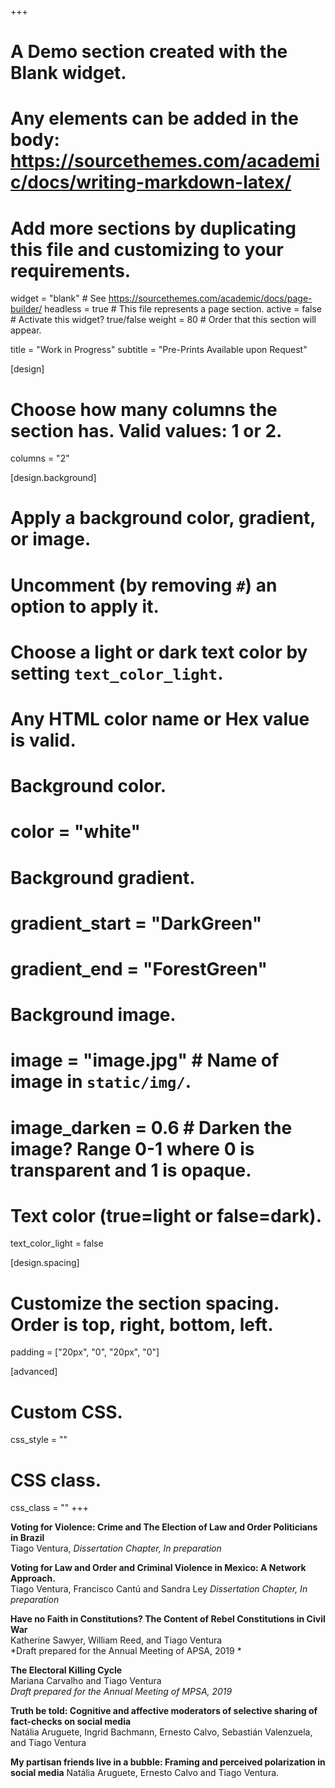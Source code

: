 +++
# A Demo section created with the Blank widget.
# Any elements can be added in the body: https://sourcethemes.com/academic/docs/writing-markdown-latex/
# Add more sections by duplicating this file and customizing to your requirements.

widget = "blank"  # See https://sourcethemes.com/academic/docs/page-builder/
headless = true  # This file represents a page section.
active = false  # Activate this widget? true/false
weight = 80  # Order that this section will appear.

title = "Work in Progress"
subtitle = "Pre-Prints Available upon Request"

[design]
  # Choose how many columns the section has. Valid values: 1 or 2.
  columns = "2"

[design.background]
  # Apply a background color, gradient, or image.
  #   Uncomment (by removing `#`) an option to apply it.
  #   Choose a light or dark text color by setting `text_color_light`.
  #   Any HTML color name or Hex value is valid.

# Background color.
  # color = "white"
  
# Background gradient.
  # gradient_start = "DarkGreen"
  # gradient_end = "ForestGreen"
  
# Background image.
  # image = "image.jpg"  # Name of image in `static/img/`.
  # image_darken = 0.6  # Darken the image? Range 0-1 where 0 is transparent and 1 is opaque.

# Text color (true=light or false=dark).
  text_color_light = false

[design.spacing]
  # Customize the section spacing. Order is top, right, bottom, left.
  padding = ["20px", "0", "20px", "0"]

[advanced]
 # Custom CSS. 
 css_style = ""
 
 # CSS class.
 css_class = ""
+++

**Voting for Violence: Crime and The Election of Law and Order Politicians in Brazil**<br/>
Tiago Ventura, *Dissertation Chapter, In preparation*

**Voting for Law and Order and Criminal Violence in Mexico: A Network Approach.**<br/>
Tiago Ventura, Francisco Cantú and Sandra Ley *Dissertation Chapter, In preparation*

**Have no Faith in Constitutions? The Content of Rebel Constitutions in Civil War**<br/>
Katherine Sawyer, William Reed, and Tiago Ventura <br/>
*Draft prepared for the Annual Meeting of APSA, 2019 *

**The Electoral Killing Cycle**<br/>
Mariana Carvalho and Tiago Ventura<br/>
*Draft prepared for the Annual Meeting of MPSA, 2019*

**Truth be told: Cognitive and affective moderators of selective sharing of fact-checks on social media** <br/>
Natália Aruguete, Ingrid Bachmann, Ernesto Calvo, Sebastián Valenzuela, and Tiago Ventura

**My partisan friends live in a bubble: Framing and perceived polarization in social media**
Natália Aruguete, Ernesto Calvo and Tiago Ventura.